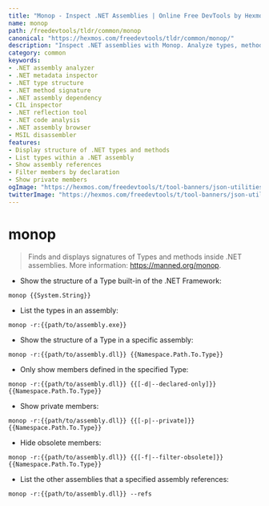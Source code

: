 ```yaml
---
title: "Monop - Inspect .NET Assemblies | Online Free DevTools by Hexmos"
name: monop
path: /freedevtools/tldr/common/monop
canonical: "https://hexmos.com/freedevtools/tldr/common/monop/"
description: "Inspect .NET assemblies with Monop. Analyze types, methods, and dependencies of .NET assemblies. Free online tool, no registration required."
category: common
keywords:
- .NET assembly analyzer
- .NET metadata inspector
- .NET type structure
- .NET method signature
- .NET assembly dependency
- CIL inspector
- .NET reflection tool
- .NET code analysis
- .NET assembly browser
- MSIL disassembler
features:
- Display structure of .NET types and methods
- List types within a .NET assembly
- Show assembly references
- Filter members by declaration
- Show private members
ogImage: "https://hexmos.com/freedevtools/t/tool-banners/json-utilities-banner.png"
twitterImage: "https://hexmos.com/freedevtools/t/tool-banners/json-utilities-banner.png"
---
```


# monop

> Finds and displays signatures of Types and methods inside .NET assemblies.
> More information: <https://manned.org/monop>.

- Show the structure of a Type built-in of the .NET Framework:

`monop {{System.String}}`

- List the types in an assembly:

`monop -r:{{path/to/assembly.exe}}`

- Show the structure of a Type in a specific assembly:

`monop -r:{{path/to/assembly.dll}} {{Namespace.Path.To.Type}}`

- Only show members defined in the specified Type:

`monop -r:{{path/to/assembly.dll}} {{[-d|--declared-only]}} {{Namespace.Path.To.Type}}`

- Show private members:

`monop -r:{{path/to/assembly.dll}} {{[-p|--private]}} {{Namespace.Path.To.Type}}`

- Hide obsolete members:

`monop -r:{{path/to/assembly.dll}} {{[-f|--filter-obsolete]}} {{Namespace.Path.To.Type}}`

- List the other assemblies that a specified assembly references:

`monop -r:{{path/to/assembly.dll}} --refs`
